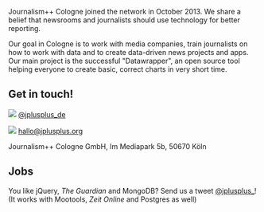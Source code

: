 Journalism++ Cologne joined the network in October 2013. We share a belief that newsrooms and journalists should use technology for better reporting. 

Our goal in Cologne is to work with media companies, train journalists on how to work with data and to create data-driven news projects and apps. 
Our main project is the successful "Datawrapper", an open source tool helping everyone to create basic, correct charts in very short time. 


## Get in touch!

![](http://oeildupirate.com/jplusplus/files/iconmonstr-twitter-5-icon.png) [@jplusplus_de](http://twitter.com/jplusplus_)

![](http://oeildupirate.com/jplusplus/files/iconmonstr-email-10-icon.png) hallo@jplusplus.org

Journalism++ Cologne GmbH, Im Mediapark 5b, 50670 Köln


## Jobs

You like jQuery, _The Guardian_ and MongoDB? Send us a tweet [@jplusplus_](https://twitter.com/jplusplus_)! (It works with Mootools, _Zeit Online_ and Postgres as well)
